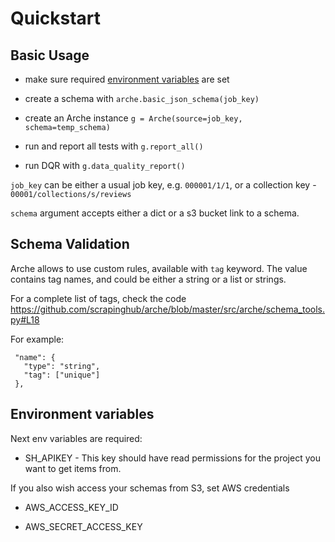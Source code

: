 # Quickstart

## Basic Usage

* make sure required [environment variables](https://github.com/scrapinghub/arche/wiki/Quickstart#environment-variables) are set

* create a schema with `arche.basic_json_schema(job_key)`

* create an Arche instance `g = Arche(source=job_key, schema=temp_schema)`

* run and report all tests with `g.report_all()`

* run DQR with `g.data_quality_report()`

`job_key` can be either a usual job key, e.g. `000001/1/1`, or a collection key - `00001/collections/s/reviews`

`schema` argument accepts either a dict or a s3 bucket link to a schema.

## Schema Validation

Arche allows to use custom rules, available with `tag` keyword. The value contains tag names, and could be either a string or a list or strings.

For a complete list of tags, check the code https://github.com/scrapinghub/arche/blob/master/src/arche/schema_tools.py#L18

For example:

     "name": {
       "type": "string",
       "tag": ["unique"]
     },

## Environment variables
Next env variables are required:

* SH_APIKEY - This key should have read permissions for the project you want to get items from.

If you also wish access your schemas from S3, set AWS credentials

* AWS_ACCESS_KEY_ID

* AWS_SECRET_ACCESS_KEY
